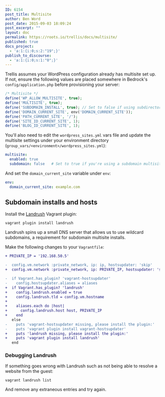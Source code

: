 ```yaml
---
ID: 6154
post_title: Multisite
author: Ben Word
post_date: 2015-09-03 18:09:24
post_excerpt: ""
layout: doc
permalink: https://roots.io/trellis/docs/multisite/
published: true
docs_project:
  - 'a:1:{i:0;s:2:"19";}'
publish_to_discourse:
  - 'a:1:{i:0;s:1:"0";}'
---
```

Trellis assumes your WordPress configuration already has multisite set up. If not, ensure the following values are placed somewhere in Bedrock's `config/application.php` before provisioning your server:

```php
/* Multisite */
define('WP_ALLOW_MULTISITE', true);
define('MULTISITE', true);
define('SUBDOMAIN_INSTALL', true); // Set to false if using subdirectories
define('DOMAIN_CURRENT_SITE', env('DOMAIN_CURRENT_SITE'));
define('PATH_CURRENT_SITE', '/');
define('SITE_ID_CURRENT_SITE', 1);
define('BLOG_ID_CURRENT_SITE', 1);
```

You'll also need to edit the `wordpress_sites.yml` vars file and update the multisite settings under your environment directory (`group_vars/<environment>/wordpress_sites.yml`):

```yaml
multisite:
  enabled: true
  subdomain: false   # Set to true if you're using a subdomain multisite install
```

And set the `domain_current_site` variable under `env`:

```yaml
env:
  domain_current_site: example.com
```

## Subdomain installs and hosts

Install the [Landrush](https://github.com/phinze/landrush) Vagrant plugin:

```
vagrant plugin install landrush
```

Landrush spins up a small DNS server that allows us to use wildcard subdomains, a requirement for subdomain multisite installs.

Make the following changes to your `Vagrantfile`:

```diff
+ PRIVATE_IP = '192.168.50.5'
```

```diff
-  config.vm.network :private_network, ip: ip, hostsupdater: 'skip' 
+  config.vm.network :private_network, ip: PRIVATE_IP, hostsupdater: 'skip'
```

```diff
-  if Vagrant.has_plugin? 'vagrant-hostsupdater'
-    config.hostsupdater.aliases = aliases
+  if Vagrant.has_plugin? 'landrush'
+    config.landrush.enabled = true
+    config.landrush.tld = config.vm.hostname
+
+    aliases.each do |host|
+      config.landrush.host host, PRIVATE_IP
+    end
   else
-    puts 'vagrant-hostsupdater missing, please install the plugin:'
-    puts 'vagrant plugin install vagrant-hostsupdater'
+    puts 'landrush missing, please install the plugin:'
+    puts 'vagrant plugin install landrush'
   end
```

### Debugging Landrush

If something goes wrong with Landrush such as not being able to resolve a
website from the guest:

```
vagrant landrush list
```

And remove any extraneous entries and try again.